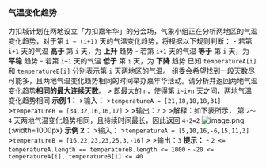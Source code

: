 ### 气温变化趋势 ###
力扣城计划在两地设立「力扣嘉年华」的分会场，气象小组正在分析两地区的气温变化趋势，对于第 `i ~ (i+1)` 天的气温变化趋势，将根据以下规则判断： - 若第 `i+1` 天的气温 **高于** 第 `i` 天，为 **上升** 趋势 - 若第 `i+1` 天的气温 **等于** 第 `i` 天，为 **平稳** 趋势 - 若第 `i+1` 天的气温 **低于** 第 `i` 天，为 **下降** 趋势 已知 `temperatureA[i]` 和 `temperatureB[i]` 分别表示第 `i` 天两地区的气温。 组委会希望找到一段天数尽可能多，且两地气温变化趋势相同的时间举办嘉年华活动。请分析并返回两地气温变化趋势**相同的最大连续天数**。 > 即最大的 `n`，使得第 `i~i+n` 天之间，两地气温变化趋势相同 **示例 1：** >输入： >`temperatureA = [21,18,18,18,31]` >`temperatureB = [34,32,16,16,17]` > >输出：`2` > >解释：如下表所示， 第 `2～4` 天两地气温变化趋势相同，且持续时间最长，因此返回 `4-2=2` ![image.png](https://pic.leetcode-cn.com/1663902654-hlrSvs-image.png){:width=1000px} **示例 2：** >输入： >`temperatureA = [5,10,16,-6,15,11,3]` >`temperatureB = [16,22,23,23,25,3,-16]` > >输出：`3` **提示：** - `2 <= temperatureA.length == temperatureB.length <= 1000` - `-20 <= temperatureA[i], temperatureB[i] <= 40`
